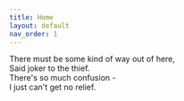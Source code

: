 ```yaml
---
title: Home
layout: default
nav_order: 1
---
```


There must be some kind of way out of here,  
Said joker to the thief.  
There's so much confusion -  
I just can't get no relief.
